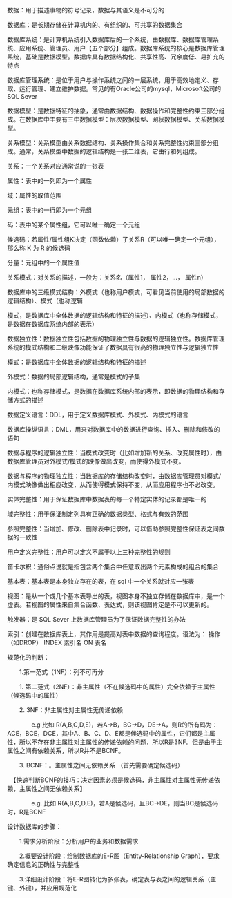数据：用于描述事物的符号记录，数据与其语义是不可分的

 

数据库：是长期存储在计算机内的、有组织的、可共享的数据集合

 

数据库系统：是计算机系统引入数据库后的一个系统，由数据库、数据库管理系统、应用系统、管理员、用户【五个部分】组成。数据库系统的核心是数据库管理系统，基础是数据模型。数据库具有数据结构化、共享性高、冗余度低、易扩充的特点

 

数据库管理系统：是位于用户与操作系统之间的一层系统，用于高效地定义、存取、运行管理、建立维护数据。常见的有Oracle公司的mysql，Microsoft公司的SQL Sever

 

数据模型：是数据特征的抽象，通常由数据结构、数据操作和完整性约束三部分组成。在数据库中主要有三中数据模型：层次数据模型、网状数据模型、关系数据模型。

 

关系模型：关系模型由关系数据结构、关系操作集合和关系完整性约束三部分组成。通常，关系模型中数据的逻辑结构是一张二维表，它由行和列组成。

 

关系：一个关系对应通常说的一张表

 

属性：表中的一列即为一个属性

 

域：属性的取值范围

 

元组：表中的一行即为一个元组

 

码：表中的某个属性组，它可以唯一确定一个元组

 

候选码：若属性/属性组K决定（函数依赖）了关系R（可以唯一确定一个元组），那么称 K 为 R 的候选码

 

分量：元组中的一个属性值

 

关系模式：对关系的描述，一般为：关系名（属性1， 属性2，...， 属性n）

 

数据库中的三级模式结构：外模式（也称用户模式，可看见当前使用的局部数据的逻辑结构）、模式（也称逻辑

模式，是数据库中全体数据的逻辑结构和特征的描述）、内模式（也称存储模式，是数据在数据库系统内部的表示）

数据独立性：数据独立性包括数据的物理独立性与数据的逻辑独立性。数据库管理系统的模式结构和二级映像功能保证了数据具有很高的物理独立性与逻辑独立性

 

模式：是数据库中全体数据的逻辑结构和特征的描述

 

外模式：数据的局部逻辑结构，通常是模式的子集

 

内模式：也称存储模式，是数据在数据库系统内部的表示，即数据的物理结构和存储方式的描述

 

数据定义语言：DDL，用于定义数据库模式、外模式、内模式的语言

 

数据库操纵语言：DML，用来对数据库中的数据进行查询、插入、删除和修改的语句

 

数据与程序的逻辑独立性：当模式改变时（比如增加新的关系、改变属性时），由数据库管理员对外模式/模式的映像做出改变，而使得外模式不变。

 

数据与程序的物理独立性：当数据库的存储结构改变时，由数据库管理员对模式/内模式映像做出相应改变，从而使得模式保持不变，从而应用程序也不必改变。

 

实体完整性：用于保证数据库中数据表的每一个特定实体的记录都是唯一的 

 

域完整性：用于保证制定列具有正确的数据类型、格式与有效的范围

 

参照完整性：当增加、修改、删除表中记录时，可以借助参照完整性保证表之间数据的一致性

 

用户定义完整性：用户可以定义不属于以上三种完整性的规则


笛卡尔积：通俗点说就是指包含两个集合中任意取出两个元素构成的组合的集合

 

基本表：基本表是本身独立存在的表，在 sql 中一个关系就对应一张表

 

视图：是从一个或几个基本表导出的表，视图本身不独立存储在数据库中，是一个虚表。若视图的属性来自集合函数、表达式，则该视图肯定是不可以更新的。

 

触发器：是 SQL Sever 上数据库管理员为了保证数据完整性的办法

 

索引：创建在数据库表上，其作用是提高对表中数据的查询程度。语法为： 操作（如DROP） INDEX 索引名 ON 表名

 

规范化的判断：

　　1.第一范式（1NF）：列不可再分

　　1. 第二范式（2NF）：非主属性（不在候选码中的属性）完全依赖于主属性（候选码中的属性）

　　2. 3NF：非主属性对主属性无传递依赖

　　　　e.g 比如  R(A,B,C,D,E)，若A->B，BC->D，DE->A，则R的所有码为：ACE，BCE，DCE，其中A、B、C、D、E都是候选码中的属性，它们都是主属性，所以不存在非主属性对主属性的传递依赖的问题，所以R是3NF。但是由于主属性之间有依赖关系，所以R并不是BCNF。

　　3. BCNF：。主属性之间无依赖关系 （首先需要确定候选码）

　【快速判断BCNF的技巧：决定因素必须是候选码，非主属性对主属性无传递依赖，主属性之间无依赖关系】

　　　　e.g. 比如 R(A,B,C,D,E)，若A是候选码，且BC->DE，则当BC是候选码时，R是BCNF

 

 设计数据库的步骤：

　　1.需求分析阶段：分析用户的业务和数据需求

　　2.概要设计阶段：绘制数据库的E-R图（Entity-Relationship Graph），要求确定信息的正确性与完整性

　　3.详细设计阶段：将E-R图转化为多张表，确定表与表之间的逻辑关系（主键、外键），并应用规范化